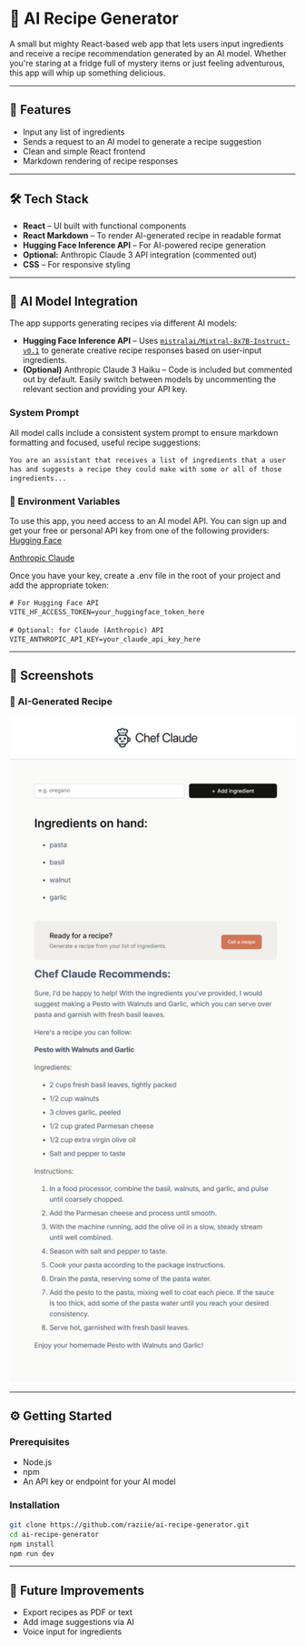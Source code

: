 # 🍳 AI Recipe Generator

A small but mighty React-based web app that lets users input ingredients and receive a recipe recommendation generated by an AI model. Whether you're staring at a fridge full of mystery items or just feeling adventurous, this app will whip up something delicious.

---

## 🚀 Features

- Input any list of ingredients  
- Sends a request to an AI model to generate a recipe suggestion 
- Clean and simple React frontend  
- Markdown rendering of recipe responses

---

## 🛠️ Tech Stack

- **React** – UI built with functional components  
- **React Markdown** – To render AI-generated recipe in readable format  
- **Hugging Face Inference API** – For AI-powered recipe generation  
- **Optional:** Anthropic Claude 3 API integration (commented out)  
- **CSS** – For responsive styling

---

## 🧠 AI Model Integration

The app supports generating recipes via different AI models:

- **Hugging Face Inference API** – Uses [`mistralai/Mixtral-8x7B-Instruct-v0.1`](https://huggingface.co/mistralai/Mixtral-8x7B-Instruct-v0.1) to generate creative recipe responses based on user-input ingredients.
- **(Optional)** Anthropic Claude 3 Haiku – Code is included but commented out by default. Easily switch between models by uncommenting the relevant section and providing your API key.

### System Prompt

All model calls include a consistent system prompt to ensure markdown formatting and focused, useful recipe suggestions:

```
You are an assistant that receives a list of ingredients that a user has and suggests a recipe they could make with some or all of those ingredients...
```

### 🔐 Environment Variables

To use this app, you need access to an AI model API. You can sign up and get your free or personal API key from one of the following providers:
[Hugging Face](https://huggingface.co)

[Anthropic Claude](https://claude.ai)

Once you have your key, create a .env file in the root of your project and add the appropriate token:

```env
# For Hugging Face API
VITE_HF_ACCESS_TOKEN=your_huggingface_token_here

# Optional: for Claude (Anthropic) API
VITE_ANTHROPIC_API_KEY=your_claude_api_key_here
```
---

## 📸 Screenshots

### 🔹 AI-Generated Recipe
<p align="center">
  <img src="./screenshots/generated-recipe.png" width="600" />
</p>

---

## ⚙️ Getting Started

### Prerequisites

- Node.js
- npm 
- An API key or endpoint for your AI model

### Installation

```bash
git clone https://github.com/raziie/ai-recipe-generator.git
cd ai-recipe-generator
npm install
npm run dev
```
---

## 🧠 Future Improvements

- Export recipes as PDF or text  
- Add image suggestions via AI  
- Voice input for ingredients
